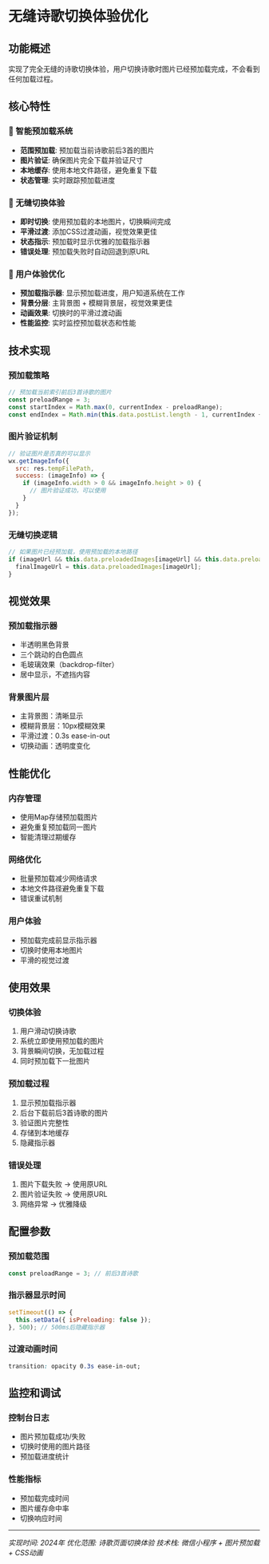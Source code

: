# 无缝诗歌切换体验优化

## 功能概述

实现了完全无缝的诗歌切换体验，用户切换诗歌时图片已经预加载完成，不会看到任何加载过程。

## 核心特性

### 🚀 智能预加载系统
- **范围预加载**: 预加载当前诗歌前后3首的图片
- **图片验证**: 确保图片完全下载并验证尺寸
- **本地缓存**: 使用本地文件路径，避免重复下载
- **状态管理**: 实时跟踪预加载进度

### 🎨 无缝切换体验
- **即时切换**: 使用预加载的本地图片，切换瞬间完成
- **平滑过渡**: 添加CSS过渡动画，视觉效果更佳
- **状态指示**: 预加载时显示优雅的加载指示器
- **错误处理**: 预加载失败时自动回退到原URL

### 📱 用户体验优化
- **预加载指示器**: 显示预加载进度，用户知道系统在工作
- **背景分层**: 主背景图 + 模糊背景层，视觉效果更佳
- **动画效果**: 切换时的平滑过渡动画
- **性能监控**: 实时监控预加载状态和性能

## 技术实现

### 预加载策略
```javascript
// 预加载当前索引前后3首诗歌的图片
const preloadRange = 3;
const startIndex = Math.max(0, currentIndex - preloadRange);
const endIndex = Math.min(this.data.postList.length - 1, currentIndex + preloadRange);
```

### 图片验证机制
```javascript
// 验证图片是否真的可以显示
wx.getImageInfo({
  src: res.tempFilePath,
  success: (imageInfo) => {
    if (imageInfo.width > 0 && imageInfo.height > 0) {
      // 图片验证成功，可以使用
    }
  }
});
```

### 无缝切换逻辑
```javascript
// 如果图片已经预加载，使用预加载的本地路径
if (imageUrl && this.data.preloadedImages[imageUrl] && this.data.preloadedImages[imageUrl] !== 'loading') {
  finalImageUrl = this.data.preloadedImages[imageUrl];
}
```

## 视觉效果

### 预加载指示器
- 半透明黑色背景
- 三个跳动的白色圆点
- 毛玻璃效果（backdrop-filter）
- 居中显示，不遮挡内容

### 背景图片层
- 主背景图：清晰显示
- 模糊背景层：10px模糊效果
- 平滑过渡：0.3s ease-in-out
- 切换动画：透明度变化

## 性能优化

### 内存管理
- 使用Map存储预加载图片
- 避免重复预加载同一图片
- 智能清理过期缓存

### 网络优化
- 批量预加载减少网络请求
- 本地文件路径避免重复下载
- 错误重试机制

### 用户体验
- 预加载完成前显示指示器
- 切换时使用本地图片
- 平滑的视觉过渡

## 使用效果

### 切换体验
1. 用户滑动切换诗歌
2. 系统立即使用预加载的图片
3. 背景瞬间切换，无加载过程
4. 同时预加载下一批图片

### 预加载过程
1. 显示预加载指示器
2. 后台下载前后3首诗歌的图片
3. 验证图片完整性
4. 存储到本地缓存
5. 隐藏指示器

### 错误处理
1. 图片下载失败 → 使用原URL
2. 图片验证失败 → 使用原URL
3. 网络异常 → 优雅降级

## 配置参数

### 预加载范围
```javascript
const preloadRange = 3; // 前后3首诗歌
```

### 指示器显示时间
```javascript
setTimeout(() => {
  this.setData({ isPreloading: false });
}, 500); // 500ms后隐藏指示器
```

### 过渡动画时间
```css
transition: opacity 0.3s ease-in-out;
```

## 监控和调试

### 控制台日志
- 图片预加载成功/失败
- 切换时使用的图片路径
- 预加载进度统计

### 性能指标
- 预加载完成时间
- 图片缓存命中率
- 切换响应时间

---

*实现时间: 2024年*
*优化范围: 诗歌页面切换体验*
*技术栈: 微信小程序 + 图片预加载 + CSS动画*
